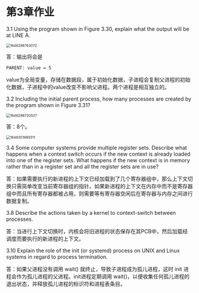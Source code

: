 # 第3章作业

3.1 Using the program shown in Figure 3.30, explain what the output will be at LINE A. 

<img src="C:\Users\Xiao-PC\AppData\Roaming\Typora\typora-user-images\1646298763072.png" alt="1646298763072" style="zoom: 67%;" />

答：输出将会是

```
PARENT: value = 5
```

value为全局变量，存储在数据段，属于初始化数据，子进程会复制父进程的初始化数据，子进程中的value改变不影响父进程。两个进程是相互独立的。 



3.2 Including the initial parent process, how many processes are created by the program shown in Figure 3.31? 

<img src="C:\Users\Xiao-PC\AppData\Roaming\Typora\typora-user-images\1646298720527.png" alt="1646298720527" style="zoom: 67%;" />

答：8个。

<img src="C:\Users\Xiao-PC\AppData\Roaming\Typora\typora-user-images\1646301985511.png" alt="1646301985511" style="zoom:67%;" />



3.4 Some computer systems provide multiple register sets. Describe what happens when a context switch occurs if the new context is already loaded into one of the register sets. What happens if the new context is in memory rather than in a register set and all the register sets are in use?

答：如果需要执行的新进程的上下文已经加载到了几个寄存器组中，那么上下文切换只需简单改变当前寄存器组的指针。如果新进程的上下文在内存中而不是寄存器组中而且所有寄存器都被占用，则需要等有寄存器空闲后在寄存器与内存之间进行数据复制。



3.8 Describe the actions taken by a kernel to context-switch between processes. 

答：当进行上下文切换时，内核会将旧进程的状态保存在其PCB中，然后加载经调度而要执行的新进程的上下文。



3.10 Explain the role of the init (or systemd) process on UNIX and Linux systems in regard to process termination.

答：如果父进程没有调用 wait() 就终止，导致子进程成为孤儿进程，这时 init 进程会作为孤儿进程的父进程。init进程定期调用 wait()，以便收集任何孤儿进程的退出状态，并释放孤儿进程的标识符和进程表条目。